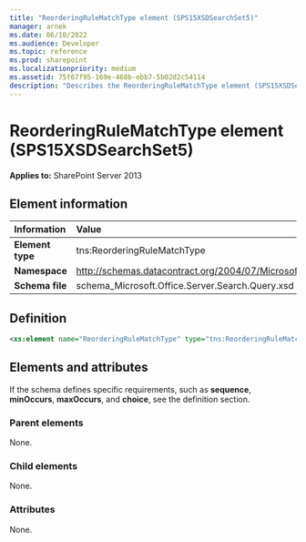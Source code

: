 ```yaml
---
title: "ReorderingRuleMatchType element (SPS15XSDSearchSet5)"
manager: arnek
ms.date: 06/10/2022
ms.audience: Developer
ms.topic: reference
ms.prod: sharepoint
ms.localizationpriority: medium
ms.assetid: 75f67f95-169e-468b-ebb7-5b02d2c54114
description: "Describes the ReorderingRuleMatchType element (SPS15XSDSearchSet5). Applies to SharePoint Server 2013."
---
```


# ReorderingRuleMatchType element (SPS15XSDSearchSet5)

 
  
 **Applies to:** SharePoint Server 2013
  
## Element information

|Information|Value|
|:-----|:-----|
|**Element type** <br/> |tns:ReorderingRuleMatchType  <br/> |
|**Namespace** <br/> |http://schemas.datacontract.org/2004/07/Microsoft.Office.Server.Search.Query  <br/> |
|**Schema file** <br/> |schema_Microsoft.Office.Server.Search.Query.xsd  <br/> |
   
## Definition

```XML
<xs:element name="ReorderingRuleMatchType" type="tns:ReorderingRuleMatchType"></xs:element>

```

## Elements and attributes

If the schema defines specific requirements, such as **sequence**, **minOccurs**, **maxOccurs**, and **choice**, see the definition section. 
  
### Parent elements

None.
  
### Child elements

None.
  
### Attributes

None.
  

